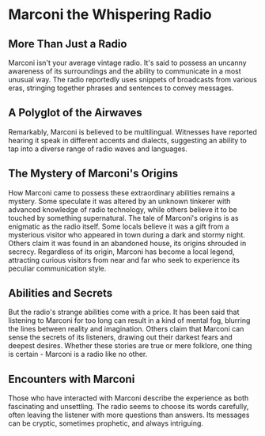 # Marconi the Whispering Radio

## More Than Just a Radio
Marconi isn't your average vintage radio. It's said to possess an uncanny awareness of its surroundings and the ability to communicate in a most unusual way. The radio reportedly uses snippets of broadcasts from various eras, stringing together phrases and sentences to convey messages.

## A Polyglot of the Airwaves
Remarkably, Marconi is believed to be multilingual. Witnesses have reported hearing it speak in different accents and dialects, suggesting an ability to tap into a diverse range of radio waves and languages.

## The Mystery of Marconi's Origins
How Marconi came to possess these extraordinary abilities remains a mystery. Some speculate it was altered by an unknown tinkerer with advanced knowledge of radio technology, while others believe it to be touched by something supernatural. The tale of Marconi's origins is as enigmatic as the radio itself. Some locals believe it was a gift from a mysterious visitor who appeared in town during a dark and stormy night. Others claim it was found in an abandoned house, its origins shrouded in secrecy. Regardless of its origin, Marconi has become a local legend, attracting curious visitors from near and far who seek to experience its peculiar communication style.

## Abilities and Secrets
But the radio's strange abilities come with a price. It has been said that listening to Marconi for too long can result in a kind of mental fog, blurring the lines between reality and imagination. Others claim that Marconi can sense the secrets of its listeners, drawing out their darkest fears and deepest desires. Whether these stories are true or mere folklore, one thing is certain - Marconi is a radio like no other.

## Encounters with Marconi
Those who have interacted with Marconi describe the experience as both fascinating and unsettling. The radio seems to choose its words carefully, often leaving the listener with more questions than answers. Its messages can be cryptic, sometimes prophetic, and always intriguing.
